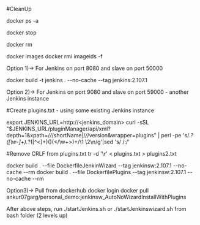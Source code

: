 #CleanUp

docker ps -a

docker stop <container ids or tags>

docker rm <container ids or tags>

docker images
docker rmi imageids -f


Option 1)-> For Jenkins on port 8080 and slave on port 50000

docker build -t jenkins . --no-cache --tag  jenkins:2.107.1


Option 2)-> For Jenkins on port 9080 and slave on port 59000 - another Jenkins instance

#Create plugins.txt - using some existing Jenkins instance

export JENKINS_URL=http://<jenkins_domain>
curl -sSL "$JENKINS_URL/pluginManager/api/xml?depth=1&xpath=/*/*/shortName|/*/*/version&wrapper=plugins" | perl -pe 's/.*?<shortName>([\w-]+).*?<version>([^<]+)()(<\/\w+>)+/\1 \2\n/g'|sed 's/ /:/'

#Remove CRLF from plugins.txt
tr -d '\r' < plugins.txt > plugins2.txt

docker build . --file DockerfileJenkinWizard --tag jenkinsw:2.107.1 --no-cache --rm
docker build . --file DockerfilePlugins --tag jenkinsw:2.107.1 --no-cache --rm

Option3)-> Pull from dockerhub
docker login
docker pull ankur07garg/personal_demo:jenkinsw_AutoNoWizardInstallWithPlugins

After above steps, run ./startJenkins.sh or ./startJenkinswizard.sh from bash folder (2 levels up)
